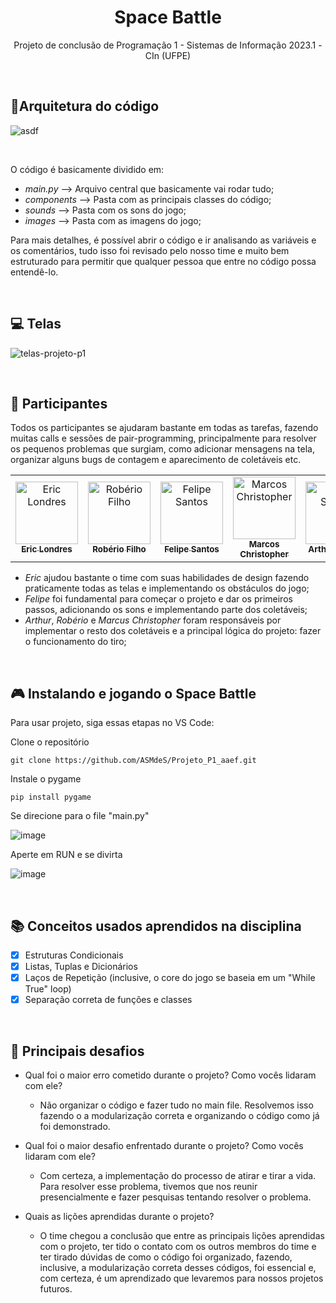 <h1 align="center"> Space Battle </h1>
<p align="center"> Projeto de conclusão de Programação 1 - Sistemas de Informação 2023.1 - CIn (UFPE)</p>

<br>

## 🧩Arquitetura do código 
  
![asdf](https://github.com/ASMdeS/Projeto_P1_aaef/assets/107323497/09c4197b-c6e6-42d7-81ba-2af925d8262e)

<br>

O código é basicamente dividido em: 
- *main.py* --> Arquivo central que basicamente vai rodar tudo;
- *components* --> Pasta com as principais classes do código; 
- *sounds* --> Pasta com os sons do jogo;
- *images* --> Pasta com as imagens do jogo;

Para mais detalhes, é possível abrir o código e ir analisando as variáveis e os comentários, tudo isso foi revisado pelo nosso time e muito bem estruturado para permitir que qualquer pessoa que entre no código possa entendê-lo.

<br>

## 💻 Telas 
![telas-projeto-p1](https://github.com/ASMdeS/Projeto_P1_aaef/assets/107323497/ef05442c-c571-423e-b936-400e7f588f1d)

<br>

## 🤝 Participantes
Todos os participantes se ajudaram bastante em todas as tarefas, fazendo muitas calls e sessões de pair-programming, principalmente para resolver os pequenos problemas que surgiam, como adicionar mensagens na tela, organizar alguns bugs de contagem e aparecimento de coletáveis etc. 
<br>
<table>
  <tr>
      <td align="center">
        <a href="#">
          <img src="https://avatars.githubusercontent.com/u/120422364?v=4" width="100px;" alt="Eric Londres"/><br>
          <sub>
            <b>Eric Londres</b>
          </sub>
        </a>
      </td>
      <td align="center">
        <a href="#">
          <img src="https://avatars.githubusercontent.com/u/107323497?v=4" width="100px;" alt="Robério Filho"/><br>
          <sub>
            <b> Robério Filho </b>
          </sub>
        </a>
      </td>
      <td align="center">
        <a href="#">
          <img src="https://avatars.githubusercontent.com/u/126965005?v=4" width="100px;" alt="Felipe Santos"/><br>
          <sub>
            <b>Felipe Santos </b>
          </sub>
        </a>
      </td>
      <td align="center">
        <a href="#">
          <img src="https://avatars.githubusercontent.com/u/131920563?v=4" width="100px;" alt="Marcos Christopher"/><br>
          <sub>
            <b> Marcos Christopher </b>
          </sub>
        </a>
      </td>
      <td align="center">
        <a href="#">
          <img src="https://avatars.githubusercontent.com/u/58530401?v=4" width="100px;" alt="Arthur Santos"/><br>
          <sub>
            <b> Arthur Santos </b>
          </sub>
        </a>
      </td>
    </tr>
</table>

- *Eric* ajudou bastante o time com suas habilidades de design fazendo praticamente todas as telas e implementando os obstáculos do jogo; 
- *Felipe* foi fundamental para começar o projeto e dar os primeiros passos, adicionando os sons e implementando parte dos coletáveis;
- *Arthur*, *Robério* e *Marcus Christopher* foram responsáveis por implementar o resto dos coletáveis e a principal lógica do projeto: fazer o funcionamento do tiro;

<br>

## 🎮 Instalando e jogando o Space Battle

Para usar projeto, siga essas etapas no VS Code:

Clone o repositório
```
git clone https://github.com/ASMdeS/Projeto_P1_aaef.git
```

Instale o pygame
```
pip install pygame
```
Se direcione para o file "main.py"
<br>

![image](https://github.com/ASMdeS/Projeto_P1_aaef/assets/107323497/4eb7d0ce-5433-4900-845c-084bc0e601c5)

Aperte em RUN e se divirta
<br>

![image](https://github.com/ASMdeS/Projeto_P1_aaef/assets/107323497/aecaa8ac-8fa3-44df-af1d-d1cd17c750bf)

<br>

## 📚 Conceitos usados aprendidos na disciplina 
- [x] Estruturas Condicionais 
- [x] Listas, Tuplas e Dicionários  
- [x] Laços de Repetição (inclusive, o core do jogo se baseia em um "While True" loop)
- [x] Separação correta de funções e classes

<br> 

## 🧱 Principais desafios
- Qual foi o maior erro cometido durante o projeto? Como vocês lidaram com ele?
  - Não organizar o código e fazer tudo no main file. Resolvemos isso fazendo o a modularização correta e organizando o código como já foi demonstrado. 
  
- Qual foi o maior desafio enfrentado durante o projeto? Como vocês lidaram com ele?
  - Com certeza, a implementação do processo de atirar e tirar a vida. Para resolver esse problema, tivemos que nos reunir presencialmente e fazer pesquisas tentando resolver o problema.
  
- Quais as lições aprendidas durante o projeto?
  - O time chegou a conclusão que entre as principais lições aprendidas com o projeto, ter tido o contato com os outros membros do time e ter tirado dúvidas de como o código foi organizado, fazendo, inclusive, a modularização correta desses códigos, foi essencial e, com certeza, é um aprendizado que levaremos para nossos projetos futuros.
